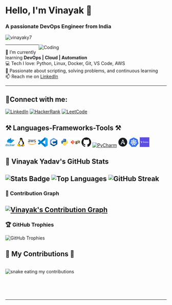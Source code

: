 <h1 align="left">Hello, I'm Vinayak 👋</h1>
<h3 align="left">A passionate DevOps Engineer from India</h3>
<p align="left"> <img src="https://komarev.com/ghpvc/?username=vinayaky7&label=Profile%20views&color=0e81b6&style=flat" alt="vinayaky7" /> </p>
<img align="right" alt="Coding" width="400" src=https://github.com/vinayaky7/vinayaky7/blob/main/212749447-bfb7e725-6987-49d9-ae85-2015e3e7cc41.gif>

---

🌱 I’m currently learning **DevOps | Cloud | Automation**  
💻 Tech I love: Python, Linux, Docker, Git, VS Code, AWS  
🚀 Passionate about scripting, solving problems, and continuous learning  
📫 Reach me on [LinkedIn](https://linkedin.com/in/your-link)

---

<h2 align="left">💬Connect with me:  </h2>

<div align="left">
  
[![LinkedIn](https://img.shields.io/badge/-LinkedIn-0A66C2?style=flat&logo=linkedin&logoColor=white)](https://linkedin.com/in/vinayak-yadav-9a94962b0/)
[![HackerRank](https://img.shields.io/badge/-HackerRank-2EC866?style=flat&logo=hackerrank&logoColor=white)](https://www.hackerrank.com/vinayaky7)
[![LeetCode](https://img.shields.io/badge/-LeetCode-FFA116?style=flat&logo=leetcode&logoColor=black)](https://www.leetcode.com/vinayaky7)

</p>

<h2 align="left">⚒️ Languages-Frameworks-Tools ⚒️</h2>
<div align="left">
<p align="left">
  <a href="https://www.docker.com/"><img src="https://raw.githubusercontent.com/github/explore/main/topics/docker/docker.png" alt="Docker" width="30"/></a>
  <a href="https://www.linux.org/"><img src="https://raw.githubusercontent.com/github/explore/main/topics/linux/linux.png" alt="Linux" width="30"/></a>
  <a href="https://aws.amazon.com/"><img src="https://raw.githubusercontent.com/github/explore/main/topics/aws/aws.png" alt="AWS" width="30"/></a>
  <a href="https://code.visualstudio.com/"><img src="https://raw.githubusercontent.com/github/explore/main/topics/visual-studio-code/visual-studio-code.png" alt="VS Code" width="30"/></a>
  <a href="https://en.wikipedia.org/wiki/C_(programming_language)"><img src="https://raw.githubusercontent.com/github/explore/main/topics/c/c.png" alt="C" width="30"/></a>
  <a href="https://www.python.org/"><img src="https://raw.githubusercontent.com/github/explore/main/topics/python/python.png" alt="Python" width="30"/></a>
  <a href="https://git-scm.com/"><img src="https://raw.githubusercontent.com/github/explore/main/topics/git/git.png" alt="Git" width="30"/></a>
  <a href="https://github.com/"><img src="https://raw.githubusercontent.com/github/explore/main/topics/github/github.png" alt="GitHub" width="30"/></a>
  <a href="https://www.jetbrains.com/pycharm/"><img src="https://resources.jetbrains.com/storage/products/pycharm/img/meta/pycharm_logo_300x300.png" alt="PyCharm" width="30"/></a>
  <a href="https://www.ansible.com/"><img src="https://raw.githubusercontent.com/github/explore/main/topics/ansible/ansible.png" alt="Ansible" width="30"/></a>
  <a href="https://kubernetes.io/"><img src="https://raw.githubusercontent.com/github/explore/main/topics/kubernetes/kubernetes.png" alt="Kubernetes" width="30"/></a>
  <a href="https://www.terraform.io/"><img src="https://raw.githubusercontent.com/github/explore/main/topics/terraform/terraform.png" alt="Terraform" width="30"/></a>
</p>
</div>

## 🚀 Vinayak Yadav's GitHub Stats
![Stats Badge](https://github-readme-stats.vercel.app/api?username=vinayak444&show_icons=true&count_private=true&hide=issues,contribs&theme=dark&custom_title=GitHub+Stats)
![Top Languages](https://github-readme-stats.vercel.app/api/top-langs/?username=vinayak444&layout=compact&theme=dark)
![GitHub Streak](https://streak-stats.demolab.com/?user=vinayak444&theme=dark)
---
### 🧠 Contribution Graph
[![Vinayak's Contribution Graph](https://github-readme-activity-graph.cyclic.app/graph?username=MonikaChauhan&theme=github-dark)](https://github.com/Ashutosh00710/github-readme-activity-graph)
---
### 🏆 GitHub Trophies
![GitHub Trophies](https://github-profile-trophy.vercel.app/?username=vinayak444&theme=darkhub&no-bg=true&margin-w=15)

<div align="left">
  <h2>🐍 My Contributions 🐍</h2>
  <br>
  <img alt="snake eating my contributions" src="https://github.com/vinayaky7/vinayaky7/blob/main/dist/github-contribution-grid-snake.svg" />
  
  <br/><br/><br/>
</div>

<hr/>
